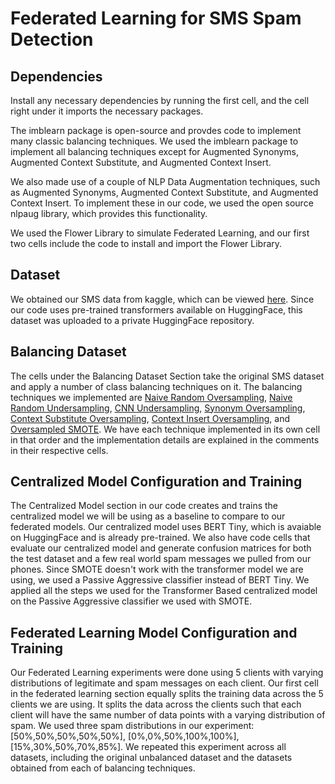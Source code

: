 # Federated Learning for SMS Spam Detection

## Dependencies
Install any necessary dependencies by running the first cell, and the cell right under it imports the necessary packages. 

The imblearn package is open-source and provdes code to implement many classic balancing techniques. We used the imblearn package to implement all balancing techniques except for Augmented Synonyms, Augmented Context Substitute, and Augmented Context Insert. 

We also made use of a couple of NLP Data Augmentation techniques, such as Augmented Synonyms, Augmented Context Substitute, and Augmented Context Insert. To implement these in our code, we used the open source nlpaug library, which provides this functionality. 

We used the Flower Library to simulate Federated Learning, and our first two cells include the code to install and import the Flower Library.

## Dataset
We obtained our SMS data from kaggle, which can be viewed [here](https://www.kaggle.com/datasets/uciml/sms-spam-collection-dataset). Since our code uses pre-trained transformers available on HuggingFace, this dataset was uploaded to a private HuggingFace repository. 

## Balancing Dataset
The cells under the Balancing Dataset Section take the original SMS dataset and apply a number of class balancing techniques on it. The balancing techniques we implemented are [Naive Random Oversampling](https://imbalanced-learn.org/stable/references/generated/imblearn.over_sampling.RandomOverSampler.html), [Naive Random Undersampling](https://imbalanced-learn.org/stable/references/generated/imblearn.under_sampling.RandomUnderSampler.html), [CNN Undersampling](https://imbalanced-learn.org/stable/references/generated/imblearn.under_sampling.CondensedNearestNeighbour.html), [Synonym Oversampling](https://github.com/makcedward/nlpaug), [Context Substitute Oversampling](https://github.com/makcedward/nlpaug), [Context Insert Oversampling](https://github.com/makcedward/nlpaug), and [Oversampled SMOTE](https://imbalanced-learn.org/stable/references/generated/imblearn.over_sampling.SMOTE.html). We have each technique implemented in its own cell in that order and the implementation details are explained in the comments in their respective cells. 

## Centralized Model Configuration and Training
The Centralized Model section in our code creates and trains the centralized model we will be using as a baseline to compare to our federated models. Our centralized model uses BERT Tiny, which is avaiable on HuggingFace and is already pre-trained. We also have code cells that evaluate our centralized model and generate confusion matrices for both the test dataset and a few real world spam messages we pulled from our phones.
Since SMOTE doesn't work with the transformer model we are using, we used a Passive Aggressive classifier instead of BERT Tiny. We applied all the steps we used for the Transformer Based centralized model on the Passive Aggressive classifier we used with SMOTE.

## Federated Learning Model Configuration and Training
Our Federated Learning experiments were done using 5 clients with varying distributions of legitimate and spam messages on each client. Our first cell in the federated learning section equally splits the training data across the 5 clients we are using. It splits the data across the clients such that each client will have the same number of data points with a varying distribution of spam. We used three spam distributions in our experiment: [50%,50%,50%,50%,50%], [0%,0%,50%,100%,100%], [15%,30%,50%,70%,85%]. We repeated this experiment across all datasets, including the original unbalanced dataset and the datasets obtained from each of balancing techniques. 

